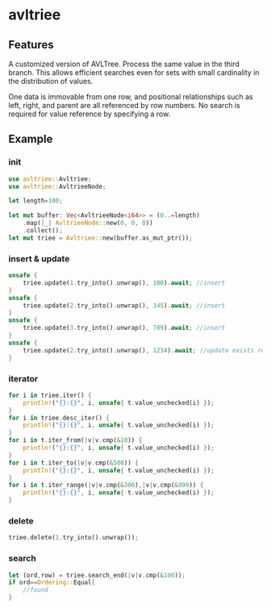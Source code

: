 # avltriee
## Features
A customized version of AVLTree.
Process the same value in the third branch.
This allows efficient searches even for sets with small cardinality in the distribution of values.

One data is immovable from one row, and positional relationships such as left, right, and parent are all referenced by row numbers.
No search is required for value reference by specifying a row.


## Example

### init
```rust
use avltriee::Avltriee;
use avltriee::AvltrieeNode;

let length=100;

let mut buffer: Vec<AvltrieeNode<i64>> = (0..=length)
    .map(|_| AvltrieeNode::new(0, 0, 0))
    .collect();
let mut triee = Avltriee::new(buffer.as_mut_ptr());
```

### insert & update

```rust
unsafe {
    triee.update(1.try_into().unwrap(), 100).await; //insert
}
unsafe {
    triee.update(2.try_into().unwrap(), 345).await; //insert
}
unsafe {
    triee.update(3.try_into().unwrap(), 789).await; //insert
}
unsafe {
    triee.update(2.try_into().unwrap(), 1234).await; //update exists row
}
```
### iterator

```rust
for i in triee.iter() {
    println!("{}:{}", i, unsafe{ t.value_unchecked(i) });
}
for i in triee.desc_iter() {
    println!("{}:{}", i, unsafe{ t.value_unchecked(i) });
}
for i in t.iter_from(|v|v.cmp(&10)) {
    println!("{}:{}", i, unsafe{ t.value_unchecked(i) });
}
for i in t.iter_to(|v|v.cmp(&500)) {
    println!("{}:{}", i, unsafe{ t.value_unchecked(i) });
}
for i in t.iter_range(|v|v.cmp(&300),|v|v.cmp(&999)) {
    println!("{}:{}", i, unsafe{ t.value_unchecked(i) });
}
```
### delete
```rust
triee.delete(1.try_into().unwrap());
```

### search
```rust
let (ord,row) = triee.search_end(|v|v.cmp(&100));
if ord==Ordering::Equal{
    //found 
}
```

